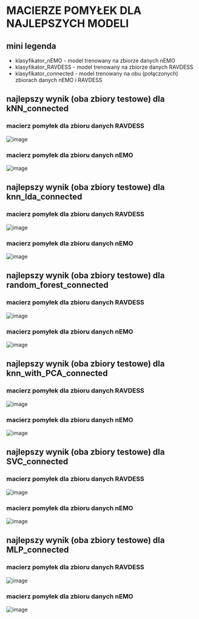 # MACIERZE POMYŁEK DLA NAJLEPSZYCH MODELI

## mini legenda
- klasyfikator_nEMO - model trenowany na zbiorze danych nEMO
- klasyfikator_RAVDESS - model trenowany na zbiorze danych RAVDESS
- klasyfikator_connected - model trenowany na obu (połączonych) zbiorach danych nEMO i RAVDESS

## najlepszy wynik (oba zbiory testowe) dla kNN_connected
### macierz pomyłek dla zbioru danych RAVDESS
![image](https://github.com/user-attachments/assets/a3e7efdc-6cf1-4d6a-873d-ef63b610eb13)

### macierz pomyłek dla zbioru danych nEMO
![image](https://github.com/user-attachments/assets/d4fccda5-ce25-454e-9bed-4682a9796fd0)

## najlepszy wynik (oba zbiory testowe) dla knn_lda_connected
### macierz pomyłek dla zbioru danych RAVDESS
![image](https://github.com/user-attachments/assets/b4b007df-070d-40f3-badb-e988e5961f4b)

### macierz pomyłek dla zbioru danych nEMO
![image](https://github.com/user-attachments/assets/32b01772-c36b-484a-9a9b-f73b27c48b77)

## najlepszy wynik (oba zbiory testowe) dla random_forest_connected
### macierz pomyłek dla zbioru danych RAVDESS
![image](https://github.com/user-attachments/assets/62d397c4-6fc7-4e1e-bf85-a45334f8fcb0)

### macierz pomyłek dla zbioru danych nEMO
![image](https://github.com/user-attachments/assets/80b115eb-32a3-4a4b-8542-d42cae713a99)

## najlepszy wynik (oba zbiory testowe) dla knn_with_PCA_connected
### macierz pomyłek dla zbioru danych RAVDESS
![image](https://github.com/user-attachments/assets/48c3f8e2-05dc-489b-94a3-cacd2df0e9af)

### macierz pomyłek dla zbioru danych nEMO
![image](https://github.com/user-attachments/assets/73c90409-b44b-4269-88cc-76a81a4a8215)

## najlepszy wynik (oba zbiory testowe) dla SVC_connected
### macierz pomyłek dla zbioru danych RAVDESS
![image](https://github.com/user-attachments/assets/349077c2-a16e-4edd-b0b8-3524928a301e)

### macierz pomyłek dla zbioru danych nEMO
![image](https://github.com/user-attachments/assets/ea74bfe4-065f-4b26-8b71-86bd00ff546c)

## najlepszy wynik (oba zbiory testowe) dla MLP_connected
### macierz pomyłek dla zbioru danych RAVDESS
![image](https://github.com/user-attachments/assets/c193d854-8ee6-43f0-a988-8f808fd9f05e)

### macierz pomyłek dla zbioru danych nEMO
![image](https://github.com/user-attachments/assets/72f263fe-73f3-411a-ab78-ff9c873381fe)
